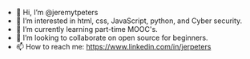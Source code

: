 - 👋 Hi, I’m @jeremytpeters
- 👀 I’m interested in html, css, JavaScript, python, and Cyber security.
- 🌱 I’m currently learning part-time MOOC's.
- 💞️ I’m looking to collaborate on open source for beginners.
- 📫 How to reach me: 
https://www.linkedin.com/in/jerpeters

<!---
jeremytpeters/jeremytpeters is a ✨ special ✨ repository because its `README.md` (this file) appears on your GitHub profile.
You can click the Preview link to take a look at your changes.
--->
